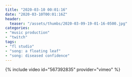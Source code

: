 ```yaml
---
title: "2020-03-10 00:01:16"
date: "2020-03-10T00:01:16Z"
header:
  teaser: "/assets/thumbs/2020-03-09-19-01-16-0500.jpg"
categories:
- "music production"
- "twitch"
tags:
- "fl studio"
- "song: a floating leaf"
- "song: diseased confidence"
---
```

{% include video id="567392835" provider="vimeo" %}
